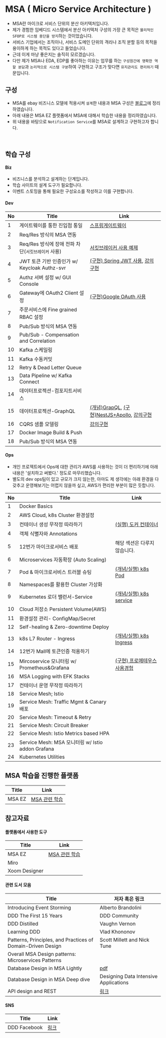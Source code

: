 # MSA ( Micro Service Architecture )
- MSA란 마이크로 서비스 단위의 분산 아키텍처입니다.
- 제가 경험한 임베디드 시스템에서 분산 아키텍처 구성의 가장 큰 목적은 `물리적인 SFOP로 시스템 중단을 방지`하는 것이었습니다.
- 서비스 기업에서는 조직이나, 서비스 도메인 단위의 격리나 조직 분할 등의 목적을 용이하게 하는 목적도 있다고 들었습니다.
- 근데 이게 마냥 좋은지는 솔직히 모르겠습니다.
- 다만 제가 MSA나 EDA, EDP를 좋아하는 이유는 업무를 하는 `구성원간에 명확한 역할 분담`과 `논리적으로 시스템 구분`하여 구현하고 구조가 맞다면 `유지관리도 편리하기` 때문입니다.

## 구성
- MSA를 ebay 비즈니스 모델에 적용시켜 `설계`한 내용과 MSA 구성은 [블로그][MSA_ARCH]에 정리하였습니다.
- 아래 내용은 MSA EZ 플랫폼에서 MSA에 대해서 학습한 내용을 정리하였습니다.
- 위 내용을 바탕으로 `Notification Service`를 MSA로 설계하고 구현하고자 합니다.


<br/>

## 학습 구성

#### Biz
- 비즈니스를 분석하고 설계하는 단계입니다.
- 학습 사이트의 설계 도구가 필요합니다.
- 이벤트 스토밍을 통해 필요한 구성요소를 작성하고 이를 구현합니다.


#### Dev
| No | Title | Link |
| ------ | ------ | ------ |
| 1 | 게이트웨이를 통한 진입점 통일 | [스프링게이트웨이][GATEWAY_PR] |
| 2 | Req/Res 방식의 MSA 연동 | |
| 3 | Req/Res 방식에 장애 전파 차단(`서킷브레이커` 사용) | [서킷브레이커  사용 예제][CIRCUITBREAK-PR] |
| 4 | JWT 토큰 기반 인증인가 w/ Keycloak Authz-svr | [(구현) Spring JWT 사용][JWT-SPRING], [강의 구현][OAuth2-PR] |
| 5 | Authz 서버 설정 w/ GUI Console | |
| 6 | Gateway에 OAuth2 Client 설정 | [(구현)Google OAuth 사용][Google-OAuth] |
| 7 | 주문서비스에 Fine grained RBAC 설정 | |
| 8 | Pub/Sub 방식의 MSA 연동 | |
| 9 | Pub/Sub - Compensation and Correlation | |
| 10 | Kafka 스케일링 | |
| 11 | Kafka 수동커밋 | |
| 12 | Retry & Dead Letter Queue | |
| 13 | Data Pipeline w/ Kafka Connect | |
| 14 | 데이터프로젝션-컴포지트서비스 | |
| 15 | 데이터프로젝션-GraphQL | [(개념)GrapQL][GraphQL-Concept], [(구현)NestJS+Apollo][GraphQL-Project], [강의구현][Spring_GraphQL_PR] |
| 16 | CQRS 샘플 모델링 | [강의구현][Shop_CQRL_PR] |
| 17 | Docker Image Build & Push| |
| 18 | Pub/Sub 방식의 MSA 연동 | |



#### Ops
- 개인 프로젝트에서 Ops에 대한 관리가 AWS를 사용하는 것이 더 편리하기에 아래 내용은 '설치하고 써봤다.' 정도로 마무리했습니다.
- 별도의 dev ops팀이 있고 규모가 크지 않는한, 아마도 제 생각에는 아래 환경을 다 갖추고 운영해보기는 어렵지 않을까 싶고, AWS가 편리한 부분이 많은 듯합니다.


| No | Title | Link |
| ------ | ------ | ------ |
| 1 | Docker Basics | |
| 2 | AWS Cloud, k8s Cluster 환경설정 | |
| 3 | 컨테이너 생성 무작정 따라하기 | [(실행) 도커 컨테이너 ][Docker-Container] |
| 4 | 객체 식별자와 Annotations | |
| 5 | 12번가 마이크로서비스 배포 | 해당 섹션은 다루지 않습니다. |
| 6 | Microservices 자동확장 (Auto Scaling) | |
| 7 | Pod & 마이크로서비스 트러블 슈팅 | [(개념/실행) k8s Pod ][k8s-POD] |
| 8 | Namespaces를 활용한 Cluster 가상화 | |
| 9 | Kubernetes 로더 밸런서-Service | [(개념/실행) k8s service][K8S-SERVICE] |
| 10 | Cloud 저장소 Persistent Volume(AWS) | |
| 11 | 환경설정 관리- ConfigMap/Secret | |
| 12 | Self-healing & Zero-downtime Deploy | |
| 13 | k8s L7 Router - Ingress | [(개념/실행) k8s Ingress][K8S-SERVICE] |
| 14 | 12번가 Mall에 토큰인증 적용하기 | |
| 15 | Mircoservice 모니터링 w/ Prometheus&Grafana | [(구현) 프로메테우스 사용경험][Spring-prometheus] |
| 16 | MSA Logging with EFK Stacks | |
| 17 | 컨테이너 운영 무작정 따라하기 | |
| 18 | Service Mesh; Istio | |
| 19 | Service Mesh: Traffic Mgmt & Canary 배포 | |
| 20 | Service Mesh: Timeout & Retry | |
| 21 | Service Mesh: Circuit Breaker | |
| 22 | Service Mesh: Istio Metrics based HPA | |
| 23 | Service Mesh: MSA 모니터링 w/ Istio addon Grafana | |
| 24 | Kubernetes Utilities | |

## MSA 학습을 진행한 플랫폼
| Title | Link |  
| ------ | ------ |  
| MSA EZ | [MSA 관련 학습][MSAEZ_LINK] |


## 참고자료
#### 플랫폼에서 사용한 도구
| Title | Link |  
| ------ | ------ |  
| MSA EZ | [MSA 관련 학습][MSAEZ_LINK] |
| Miro | |
| Xoom Designer | |

#### 관련 도서 모음
| Title | 저자 혹은 링크 |  
| ------ | ------ |  
| Introducing Event Storming | Alberto Brandolini |
| DDD The First 15 Years | DDD Community |
| DDD Distilled | Vaughn Vernon |
| Learning DDD | Vlad Khononov |
| Patterns, Principles, and Practices of Domain-Driven Design | Scott Millett and Nick Tune |
| Overall MSA Design patterns: Microservices Patterns | |
| Database Design in MSA Lightly | [pdf](https://assets.confluent.io/m/2a60fabedb2dfbb1/original/20190307-EB-Making_Sense_of_Stream_Processing_Confluent.pdf) |
| Database Design in MSA Deep dive | Designing Data Intensive Applications |
| API design and REST | [링크](https://pepa.holla.cz/wp-content/uploads/2016/01/REST-in-Practice.pdf?fbclid=IwAR3XSyyeNpTqAehkNSesMyCv6Rnnuhqc901meKjsG6weWLab-u84xGiMJmw) |

#### SNS
| Title | Link |  
| ------ | ------ | 
| DDD Facebook | [링크][DDD Facebook] |

[//]: # (These are reference links used in the body of this note and get stripped out when the markdown processor does its job. There is no need to format nicely because it shouldn't be seen. Thanks SO - http://stackoverflow.com/questions/4823468/store-comments-in-markdown-syntax)
   [MSAEZ_LINK]: <https://intro-kor.msaez.io/started/#%EC%A3%BC%EC%9A%94-features>
   [MSA_ARCH]: <https://medium.com/@tas.com/msa-micro-service-architecture-dfa4cc194f2a>
   [DDD Facebook]: <https://www.facebook.com/groups/cloudswmoding>
   [Spring-prometheus]: <https://github.com/t0e8r1r4y/springframewordk/blob/main/prometheus_spring/README.md>
   [JWT-SPRING]: <https://github.com/t0e8r1r4y/springframewordk/blob/main/jwt/springjwt.md>
   [Google-OAuth]: <https://github.com/t0e8r1r4y/springframewordk/tree/main/googleAuth>
   [K8S-SERVICE]: <https://github.com/t0e8r1r4y/container-and-k8s-aws/blob/main/chapter5/README.md>
   [k8s-POD]: <https://github.com/t0e8r1r4y/container-and-k8s-aws/tree/main/chapter3>
   [Docker-Container]: <https://github.com/t0e8r1r4y/container-and-k8s-aws/tree/main/chapter2>
   [GraphQL-Concept]: <https://github.com/t0e8r1r4y/blogContents/blob/main/GraphQL/graphql.md>
   [GraphQL-Project]: <https://github.com/t0e8r1r4y/delivery-food-service#readme>
   [CIRCUITBREAK-PR]: <https://github.com/t0e8r1r4y/MSAEZ_Project/tree/main/circuitbreaker/monolithToMisvc>
   [GATEWAY_PR]: <https://github.com/t0e8r1r4y/MSAEZ_Project/tree/main/Spring-Gateway-OAuth2-Keycloak>
   [OAuth2-PR]: <https://github.com/t0e8r1r4y/MSAEZ_Project/tree/main/Oauth2-Keycloak>
   [Spring_GraphQL_PR]: <https://github.com/t0e8r1r4y/MSAEZ_Project/tree/main/dp-graphql>
   [Shop_CQRL_PR]: <https://github.com/t0e8r1r4y/MSAEZ_Project/tree/main/shopmall_cqrs>
